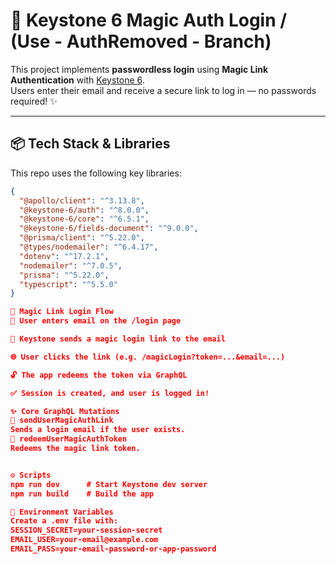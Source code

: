 # 🔐 Keystone 6 Magic Auth Login / (Use - AuthRemoved - Branch)

This project implements **passwordless login** using **Magic Link Authentication** with [Keystone 6](https://keystonejs.com/).  
Users enter their email and receive a secure link to log in — no passwords required! ✨

---

## 📦 Tech Stack & Libraries

This repo uses the following key libraries:

```json
{
  "@apollo/client": "^3.13.8",
  "@keystone-6/auth": "^8.0.0",
  "@keystone-6/core": "^6.5.1",
  "@keystone-6/fields-document": "^9.0.0",
  "@prisma/client": "^5.22.0",
  "@types/nodemailer": "^6.4.17",
  "dotenv": "^17.2.1",
  "nodemailer": "^7.0.5",
  "prisma": "^5.22.0",
  "typescript": "^5.5.0"
}

🧪 Magic Link Login Flow
📧 User enters email on the /login page

🔗 Keystone sends a magic login link to the email

🌐 User clicks the link (e.g. /magicLogin?token=...&email=...)

🔓 The app redeems the token via GraphQL

✅ Session is created, and user is logged in!

✨ Core GraphQL Mutations
🔐 sendUserMagicAuthLink
Sends a login email if the user exists.
🔑 redeemUserMagicAuthToken
Redeems the magic link token.


⚙️ Scripts
npm run dev      # Start Keystone dev server
npm run build    # Build the app

🔧 Environment Variables
Create a .env file with:
SESSION_SECRET=your-session-secret
EMAIL_USER=your-email@example.com
EMAIL_PASS=your-email-password-or-app-password
